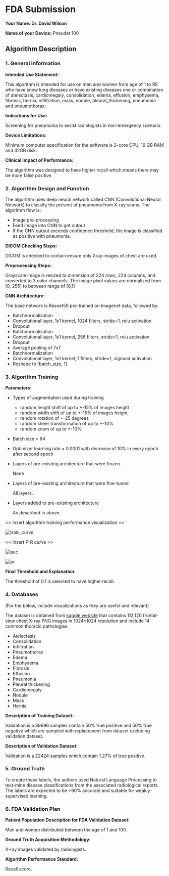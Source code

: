 # FDA  Submission

**Your Name: Dr. David Wilson**

**Name of your Device:** Pneudet 100

## Algorithm Description 

### 1. General Information

**Intended Use Statement:** 

This algorithm is intended for use on men and women from age of 1 to 95 who have know lung diseases or have existing diseases one or combination of atelectasis, cardiomegaly, consolidation, edema, effusion, emphysema, fibrosis, hernia, infiltration, mass,  nodule, pleural_thickening, pneumonia and pneumothorax.

**Indications for Use:**

Screening for pneumonia to assist radiologists in non-emergency scenario.

**Device Limitations:**

Minimum computer specification for the software is 2-core CPU, 16 GB RAM and  32GB disk.

**Clinical Impact of Performance:**

The algorithm was designed to have higher recall which means there may be more false positive.

### 2. Algorithm Design and Function

The algorithm uses deep neural network called CNN (Convolutional Neural Network) to classify the present of pneumonia from X-ray scans. The algorithm flow is:

- Image pre-processing
- Feed image into CNN to get output
- If the CNN output exceeds confidence threshold, the image is classified as positive with pneumonia.

**DICOM Checking Steps:**

DICOM is checked to contain ensure only Xray images of chest are used. 

**Preprocessing Steps:**

Grayscale image is resized to dimension of 224 rows, 224 columns, and converted to 3 color channels. The image pixel values are normalized from [0, 255] to between range of [0,1]

**CNN Architecture:**

The base network is Resnet50 pre-trained on Imagenet data, followed by:

- Batchnormalization
- Convolutional layer, 1x1 kernel, 1024 filters, stride=1, relu activation
- Dropout
- Batchnormalization
- Convolutional layer, 1x1 kernel, 256 filters, stride=1, relu activation
- Dropout
- Average pooling of 7x7
- Batchnormalization
- Convolutional layer, 1x1 kernel, 1 filters, stride=1, sigmoid activation
- Reshape to [batch_size, 1]


### 3. Algorithm Training

**Parameters:**
* Types of augmentation used during training

  * random height shift of up to +-15% of images height
  * random width shift of up to +-15% of images height
  * random rotation of +-25 degrees
  * random sheer transformation of up to +-10%
  * random zoom of up to +-10%

* Batch size = 64

* Optimizer learning rate = 0.0001 with decrease of 10% in every epoch after second epoch

* Layers of pre-existing architecture that were frozen. 

  None

* Layers of pre-existing architecture that were fine-tuned

  All layers.

* Layers added to pre-existing architecture

  As described in above.

<< Insert algorithm training performance visualization >> 

![train_curve](/home/soon/github/AIHCND_C2_Starter/images/train_curve.png)

<< Insert P-R curve >>

![auc](/home/soon/github/AIHCND_C2_Starter/images/auc.png)

![pr](/home/soon/github/AIHCND_C2_Starter/images/pr.png)

**Final Threshold and Explanation:**

The threshold of 0.1 is selected to have higher recall.

### 4. Databases
 (For the below, include visualizations as they are useful and relevant)

The dataset is obtained from [kaggle website](https://www.kaggle.com/nih-chest-xrays/data) that contains 112,120 frontal-view chest X-ray PNG images in 1024*1024 resolution and include 14 common thoracic pathologies: 
- Atelectasis 
- Consolidation
- Infiltration
- Pneumothorax
- Edema
- Emphysema
- Fibrosis
- Effusion
- Pneumonia
- Pleural thickening
- Cardiomegaly
- Nodule
- Mass
- Hernia 

**Description of Training Dataset:** 

Validation is a 89696 samples contain 50% true positive and 50% true negative which are sampled with replacement from dataset excluding validation dataset.

**Description of Validation Dataset:**

Validation is a 22424 samples which contain 1.27% of true positive.


### 5. Ground Truth

 To create these labels, the authors used Natural Language Processing to text-mine disease classifications from the associated radiological reports. The labels are expected to be >90% accurate and suitable for weakly-supervised learning.

### 6. FDA Validation Plan

**Patient Population Description for FDA Validation Dataset:**

Men and women distributed between the age of 1 and 100 .

**Ground Truth Acquisition Methodology:**

X-ray images validated by radiologists.

**Algorithm Performance Standard:**

Recall score. 